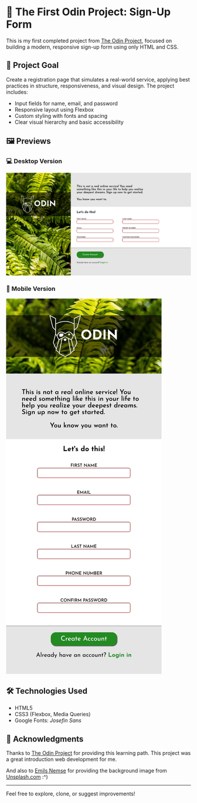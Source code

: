 # 🧾 The First Odin Project: Sign-Up Form

This is my first completed project from [The Odin Project](https://www.theodinproject.com/lessons/node-path-intermediate-html-and-css-sign-up-form), focused on building a modern, responsive sign-up form using only HTML and CSS.

## 📌 Project Goal

Create a registration page that simulates a real-world service, applying best practices in structure, responsiveness, and visual design. The project includes:

- Input fields for name, email, and password
- Responsive layout using Flexbox
- Custom styling with fonts and spacing
- Clear visual hierarchy and basic accessibility

## 🖼️ Previews

### 💻 Desktop Version
![Sign-Up Form Desktop](./assets/landscape_version.jpeg)

### 📱 Mobile Version
![Sign-Up Form Mobile](./assets/mobile_version.jpeg)

## 🛠️ Technologies Used

- HTML5
- CSS3 (Flexbox, Media Queries)
- Google Fonts: *Josefin Sans*

## 🙌 Acknowledgments

Thanks to [The Odin Project](https://www.theodinproject.com/) for providing this learning path. This project was a great introduction web development for me.

And also to [Emils Nemse](https://unsplash.com/pt-br/@ejn) for providing the background image from [Unsplash.com](https://unsplash.com/) :^)

---

Feel free to explore, clone, or suggest improvements!
